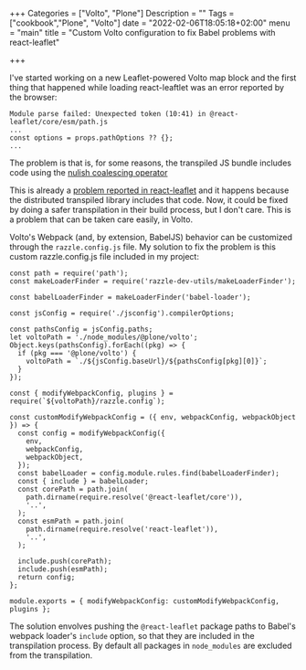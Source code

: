 +++
Categories = ["Volto", "Plone"]
Description = ""
Tags = ["cookbook","Plone", "Volto"]
date = "2022-02-06T18:05:18+02:00"
menu = "main"
title = "Custom Volto configuration to fix Babel problems with react-leaflet"

+++

I've started working on a new Leaflet-powered Volto map block and the first
thing that happened while loading react-leaftlet was an error reported by the
browser:

```
Module parse failed: Unexpected token (10:41) in @react-leaflet/core/esm/path.js
...
const options = props.pathOptions ?? {};
...
```

The problem is that is, for some reasons, the transpiled JS bundle includes
code using the [nulish coalescing operator](https://developer.mozilla.org/en-US/docs/Web/JavaScript/Reference/Operators/Nullish_coalescing_operator)

This is already a [problem reported in
react-leaflet](https://github.com/PaulLeCam/react-leaflet/issues/877) and it
happens because the distributed transpiled library includes that code. Now, it
could be fixed by doing a safer transpilation in their build process, but
I don't care. This is a problem that can be taken care easily, in Volto.

Volto's Webpack (and, by extension, BabelJS) behavior can be customized through
the `razzle.config.js` file. My solution to fix the problem is this custom
razzle.config.js file included in my project:

```
const path = require('path');
const makeLoaderFinder = require('razzle-dev-utils/makeLoaderFinder');

const babelLoaderFinder = makeLoaderFinder('babel-loader');

const jsConfig = require('./jsconfig').compilerOptions;

const pathsConfig = jsConfig.paths;
let voltoPath = './node_modules/@plone/volto';
Object.keys(pathsConfig).forEach((pkg) => {
  if (pkg === '@plone/volto') {
    voltoPath = `./${jsConfig.baseUrl}/${pathsConfig[pkg][0]}`;
  }
});

const { modifyWebpackConfig, plugins } = require(`${voltoPath}/razzle.config`);

const customModifyWebpackConfig = ({ env, webpackConfig, webpackObject }) => {
  const config = modifyWebpackConfig({
    env,
    webpackConfig,
    webpackObject,
  });
  const babelLoader = config.module.rules.find(babelLoaderFinder);
  const { include } = babelLoader;
  const corePath = path.join(
    path.dirname(require.resolve('@react-leaflet/core')),
    '..',
  );
  const esmPath = path.join(
    path.dirname(require.resolve('react-leaflet')),
    '..',
  );

  include.push(corePath);
  include.push(esmPath);
  return config;
};

module.exports = { modifyWebpackConfig: customModifyWebpackConfig, plugins };
```

The solution envolves pushing the `@react-leaflet` package paths to Babel's
webpack loader's `include` option, so that they are included in the
transpilation process. By default all packages in `node_modules` are excluded
from the transpilation.
